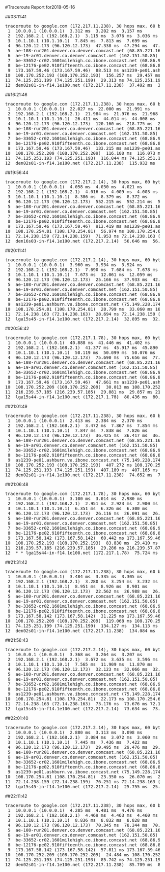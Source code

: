 #Traceroute Report for2018-05-16

##03:11:41

<p><pre><samp>traceroute to google.com (172.217.11.238), 30 hops max, 60 byte packets
 1  10.0.0.1 (10.0.0.1)  3.312 ms  3.202 ms  3.157 ms
 2  192.168.2.1 (192.168.2.1)  3.115 ms  3.076 ms  3.036 ms
 3  10.1.10.1 (10.1.10.1)  7.845 ms  7.813 ms  7.699 ms
 4  96.120.12.173 (96.120.12.173)  47.338 ms  47.294 ms  47.251 ms
 5  ae-108-rur201.denver.co.denver.comcast.net (68.85.221.161)  68.092 ms  68.050 ms  68.008 ms
 6  ae-19-ar01.denver.co.denver.comcast.net (162.151.50.85)  104.585 ms  92.517 ms  129.790 ms
 7  be-33652-cr02.1601milehigh.co.ibone.comcast.net (68.86.92.121)  92.386 ms  92.346 ms  92.782 ms
 8  be-12176-pe02.910fifteenth.co.ibone.comcast.net (68.86.83.94)  92.728 ms  88.180 ms  88.574 ms
 9  173.167.59.46 (173.167.59.46)  88.513 ms as1239-pe01.ashburn.va.ibone.comcast.net (75.149.228.174)  156.381 ms 173.167.58.142 (173.167.58.142)  156.292 ms
10  108.170.252.193 (108.170.252.193)  156.257 ms  29.457 ms  29.359 ms
11  74.125.251.199 (74.125.251.199)  29.313 ms 74.125.251.193 (74.125.251.193)  29.287 ms  37.536 ms
12  den02s01-in-f14.1e100.net (172.217.11.238)  37.492 ms  37.449 ms  36.020 ms</samp></pre></p>

##16:21:46

<p><pre><samp>traceroute to google.com (172.217.11.238), 30 hops max, 60 byte packets
 1  10.0.0.1 (10.0.0.1)  22.027 ms  22.000 ms  21.991 ms
 2  192.168.2.1 (192.168.2.1)  21.984 ms  21.976 ms  21.968 ms
 3  10.1.10.1 (10.1.10.1)  26.411 ms  44.014 ms  44.008 ms
 4  96.120.12.173 (96.120.12.173)  120.160 ms  218.775 ms  218.764 ms
 5  ae-108-rur201.denver.co.denver.comcast.net (68.85.221.161)  213.751 ms  214.350 ms  214.343 ms
 6  ae-19-ar01.denver.co.denver.comcast.net (162.151.50.85)  270.633 ms  206.374 ms  206.272 ms
 7  be-33652-cr02.1601milehigh.co.ibone.comcast.net (68.86.92.121)  160.426 ms  160.383 ms  160.348 ms
 8  be-12176-pe02.910fifteenth.co.ibone.comcast.net (68.86.83.94)  160.293 ms  45.316 ms  45.233 ms
 9  173.167.59.46 (173.167.59.46)  133.215 ms as1239-pe01.ashburn.va.ibone.comcast.net (75.149.228.174)  133.193 ms 173.167.58.142 (173.167.58.142)  116.176 ms
10  108.170.252.209 (108.170.252.209)  116.100 ms  116.073 ms  116.049 ms
11  74.125.251.193 (74.125.251.193)  116.044 ms 74.125.251.199 (74.125.251.199)  116.010 ms  115.976 ms
12  den02s01-in-f14.1e100.net (172.217.11.238)  115.932 ms  115.910 ms  115.879 ms</samp></pre></p>

##19:56:44

<p><pre><samp>traceroute to google.com (172.217.2.14), 30 hops max, 60 byte packets
 1  10.0.0.1 (10.0.0.1)  4.058 ms  4.030 ms  4.021 ms
 2  192.168.2.1 (192.168.2.1)  4.016 ms  4.009 ms  4.003 ms
 3  10.1.10.1 (10.1.10.1)  8.386 ms  8.379 ms  8.372 ms
 4  96.120.12.173 (96.120.12.173)  552.215 ms  552.214 ms  552.212 ms
 5  ae-108-rur201.denver.co.denver.comcast.net (68.85.221.161)  542.679 ms  552.237 ms  552.237 ms
 6  ae-19-ar01.denver.co.denver.comcast.net (162.151.50.85)  930.776 ms  917.860 ms  917.824 ms
 7  be-33652-cr02.1601milehigh.co.ibone.comcast.net (68.86.92.121)  539.226 ms  539.218 ms  539.218 ms
 8  be-12176-pe02.910fifteenth.co.ibone.comcast.net (68.86.83.94)  539.212 ms  534.913 ms  534.869 ms
 9  173.167.59.46 (173.167.59.46)  913.419 ms as1239-pe01.ashburn.va.ibone.comcast.net (75.149.228.174)  387.860 ms 173.167.59.46 (173.167.59.46)  57.068 ms
10  108.170.254.81 (108.170.254.81)  56.974 ms 108.170.254.65 (108.170.254.65)  56.905 ms 108.170.254.81 (108.170.254.81)  56.857 ms
11  72.14.238.159 (72.14.238.159)  71.953 ms 72.14.238.163 (72.14.238.163)  56.740 ms  56.692 ms
12  den16s03-in-f14.1e100.net (172.217.2.14)  56.646 ms  56.608 ms  56.569 ms</samp></pre></p>

##20:11:41

<p><pre><samp>traceroute to google.com (172.217.2.14), 30 hops max, 60 byte packets
 1  10.0.0.1 (10.0.0.1)  3.960 ms  3.934 ms  3.924 ms
 2  192.168.2.1 (192.168.2.1)  7.690 ms  7.684 ms  7.678 ms
 3  10.1.10.1 (10.1.10.1)  7.673 ms  12.061 ms  12.059 ms
 4  96.120.12.173 (96.120.12.173)  25.166 ms  37.933 ms  42.496 ms
 5  ae-108-rur201.denver.co.denver.comcast.net (68.85.221.161)  37.927 ms  37.923 ms  37.920 ms
 6  ae-19-ar01.denver.co.denver.comcast.net (162.151.50.85)  59.191 ms  46.676 ms  46.599 ms
 7  be-33652-cr02.1601milehigh.co.ibone.comcast.net (68.86.92.121)  46.552 ms  38.196 ms  65.710 ms
 8  be-12176-pe02.910fifteenth.co.ibone.comcast.net (68.86.83.94)  51.152 ms  51.126 ms  51.096 ms
 9  as1239-pe01.ashburn.va.ibone.comcast.net (75.149.228.174)  80.726 ms 173.167.58.142 (173.167.58.142)  19.665 ms as1239-pe01.ashburn.va.ibone.comcast.net (75.149.228.174)  28.880 ms
10  108.170.254.81 (108.170.254.81)  28.799 ms  33.060 ms 108.170.254.65 (108.170.254.65)  28.735 ms
11  72.14.238.163 (72.14.238.163)  28.694 ms 72.14.238.159 (72.14.238.159)  70.302 ms  80.104 ms
12  lga15s45-in-f14.1e100.net (172.217.2.14)  32.895 ms  32.853 ms  32.813 ms</samp></pre></p>

##20:56:42

<p><pre><samp>traceroute to google.com (172.217.1.78), 30 hops max, 60 byte packets
 1  10.0.0.1 (10.0.0.1)  40.888 ms  41.446 ms  41.402 ms
 2  192.168.2.1 (192.168.2.1)  41.377 ms  45.917 ms  45.890 ms
 3  10.1.10.1 (10.1.10.1)  50.119 ms  50.099 ms  50.076 ms
 4  96.120.12.173 (96.120.12.173)  75.690 ms  75.656 ms  77.780 ms
 5  ae-108-rur201.denver.co.denver.comcast.net (68.85.221.161)  77.758 ms  77.735 ms  77.714 ms
 6  ae-19-ar01.denver.co.denver.comcast.net (162.151.50.85)  81.652 ms  35.609 ms  31.417 ms
 7  be-33652-cr02.1601milehigh.co.ibone.comcast.net (68.86.92.121)  41.868 ms  41.829 ms  41.813 ms
 8  be-12176-pe02.910fifteenth.co.ibone.comcast.net (68.86.83.94)  41.762 ms  47.781 ms  47.710 ms
 9  173.167.59.46 (173.167.59.46)  47.661 ms as1239-pe01.ashburn.va.ibone.comcast.net (75.149.228.174)  22.566 ms 173.167.58.142 (173.167.58.142)  22.526 ms
10  108.170.252.209 (108.170.252.209)  30.013 ms 108.170.252.193 (108.170.252.193)  29.935 ms 108.170.252.209 (108.170.252.209)  29.919 ms
11  216.239.57.185 (216.239.57.185)  29.881 ms  29.857 ms 216.239.57.87 (216.239.57.87)  80.467 ms
12  lga15s44-in-f14.1e100.net (172.217.1.78)  80.436 ms  80.401 ms  80.380 ms</samp></pre></p>

##21:01:49

<p><pre><samp>traceroute to google.com (172.217.11.238), 30 hops max, 60 byte packets
 1  10.0.0.1 (10.0.0.1)  2.413 ms  2.384 ms  2.370 ms
 2  192.168.2.1 (192.168.2.1)  3.472 ms  7.867 ms  7.854 ms
 3  10.1.10.1 (10.1.10.1)  7.847 ms  7.838 ms  7.826 ms
 4  96.120.12.173 (96.120.12.173)  36.425 ms  36.417 ms  36.410 ms
 5  ae-108-rur201.denver.co.denver.comcast.net (68.85.221.161)  36.400 ms  36.391 ms  36.386 ms
 6  ae-19-ar01.denver.co.denver.comcast.net (162.151.50.85)  36.368 ms  32.548 ms  36.974 ms
 7  be-33652-cr02.1601milehigh.co.ibone.comcast.net (68.86.92.121)  36.891 ms  28.234 ms  32.583 ms
 8  be-12176-pe02.910fifteenth.co.ibone.comcast.net (68.86.83.94)  32.542 ms  32.540 ms  32.498 ms
 9  as1239-pe01.ashburn.va.ibone.comcast.net (75.149.228.174)  32.486 ms 173.167.58.142 (173.167.58.142)  411.747 ms as1239-pe01.ashburn.va.ibone.comcast.net (75.149.228.174)  407.301 ms
10  108.170.252.193 (108.170.252.193)  407.272 ms 108.170.252.209 (108.170.252.209)  407.240 ms  407.213 ms
11  74.125.251.193 (74.125.251.193)  407.189 ms  407.165 ms  74.705 ms
12  den02s01-in-f14.1e100.net (172.217.11.238)  74.652 ms  74.644 ms  79.172 ms</samp></pre></p>

##21:06:48

<p><pre><samp>traceroute to google.com (172.217.1.78), 30 hops max, 60 byte packets
 1  10.0.0.1 (10.0.0.1)  3.100 ms  3.014 ms  2.980 ms
 2  192.168.2.1 (192.168.2.1)  2.951 ms  2.923 ms  2.900 ms
 3  10.1.10.1 (10.1.10.1)  6.351 ms  6.326 ms  6.300 ms
 4  96.120.12.173 (96.120.12.173)  26.116 ms  26.091 ms  26.066 ms
 5  ae-108-rur201.denver.co.denver.comcast.net (68.85.221.161)  45.138 ms  45.114 ms  45.089 ms
 6  ae-19-ar01.denver.co.denver.comcast.net (162.151.50.85)  45.043 ms  63.762 ms  63.677 ms
 7  be-33652-cr02.1601milehigh.co.ibone.comcast.net (68.86.92.121)  64.684 ms  64.648 ms  64.621 ms
 8  be-12176-pe02.910fifteenth.co.ibone.comcast.net (68.86.83.94)  64.593 ms  69.324 ms  69.243 ms
 9  173.167.58.142 (173.167.58.142)  60.442 ms 173.167.59.46 (173.167.59.46)  83.857 ms 173.167.58.142 (173.167.58.142)  83.840 ms
10  108.170.252.193 (108.170.252.193)  83.830 ms  29.410 ms 108.170.252.209 (108.170.252.209)  29.336 ms
11  216.239.57.185 (216.239.57.185)  29.286 ms 216.239.57.87 (216.239.57.87)  71.477 ms  71.449 ms
12  * * lga15s44-in-f14.1e100.net (172.217.1.78)  75.724 ms</samp></pre></p>

##21:31:42

<p><pre><samp>traceroute to google.com (172.217.11.238), 30 hops max, 60 byte packets
 1  10.0.0.1 (10.0.0.1)  3.484 ms  3.335 ms  3.305 ms
 2  192.168.2.1 (192.168.2.1)  3.280 ms  3.254 ms  3.232 ms
 3  10.1.10.1 (10.1.10.1)  8.951 ms  8.926 ms  8.901 ms
 4  96.120.12.173 (96.120.12.173)  22.562 ms  26.988 ms  26.949 ms
 5  ae-108-rur201.denver.co.denver.comcast.net (68.85.221.161)  35.755 ms  35.726 ms  35.700 ms
 6  ae-19-ar01.denver.co.denver.comcast.net (162.151.50.85)  31.226 ms  17.938 ms  31.948 ms
 7  be-33652-cr02.1601milehigh.co.ibone.comcast.net (68.86.92.121)  31.927 ms  31.892 ms  31.875 ms
 8  be-12176-pe02.910fifteenth.co.ibone.comcast.net (68.86.83.94)  31.838 ms  26.970 ms  26.897 ms
 9  173.167.58.142 (173.167.58.142)  31.225 ms 173.167.59.46 (173.167.59.46)  119.184 ms  119.099 ms
10  108.170.252.209 (108.170.252.209)  119.068 ms 108.170.252.193 (108.170.252.193)  133.640 ms  34.507 ms
11  74.125.251.199 (74.125.251.199)  134.127 ms  134.113 ms  139.416 ms
12  den02s01-in-f14.1e100.net (172.217.11.238)  134.084 ms  134.070 ms  134.060 ms</samp></pre></p>

##21:56:43

<p><pre><samp>traceroute to google.com (172.217.2.14), 30 hops max, 60 byte packets
 1  10.0.0.1 (10.0.0.1)  3.368 ms  3.264 ms  3.207 ms
 2  192.168.2.1 (192.168.2.1)  3.672 ms  3.635 ms  3.596 ms
 3  10.1.10.1 (10.1.10.1)  7.565 ms  11.909 ms  11.870 ms
 4  96.120.12.173 (96.120.12.173)  32.123 ms  32.066 ms  32.029 ms
 5  ae-108-rur201.denver.co.denver.comcast.net (68.85.221.161)  31.999 ms  45.744 ms  45.706 ms
 6  ae-19-ar01.denver.co.denver.comcast.net (162.151.50.85)  31.877 ms  42.443 ms  42.359 ms
 7  be-33652-cr02.1601milehigh.co.ibone.comcast.net (68.86.92.121)  37.932 ms  38.009 ms  37.912 ms
 8  be-12176-pe02.910fifteenth.co.ibone.comcast.net (68.86.83.94)  37.868 ms  37.839 ms  42.090 ms
 9  as1239-pe01.ashburn.va.ibone.comcast.net (75.149.228.174)  42.038 ms 173.167.58.142 (173.167.58.142)  22.218 ms as1239-pe01.ashburn.va.ibone.comcast.net (75.149.228.174)  22.188 ms
10  108.170.254.81 (108.170.254.81)  22.173 ms 108.170.254.65 (108.170.254.65)  26.547 ms  26.535 ms
11  72.14.238.163 (72.14.238.163)  73.176 ms  73.676 ms 72.14.238.159 (72.14.238.159)  111.226 ms
12  lga15s45-in-f14.1e100.net (172.217.2.14)  73.634 ms  73.599 ms  73.576 ms</samp></pre></p>

##22:01:40

<p><pre><samp>traceroute to google.com (172.217.2.14), 30 hops max, 60 byte packets
 1  10.0.0.1 (10.0.0.1)  2.880 ms  3.113 ms  3.098 ms
 2  192.168.2.1 (192.168.2.1)  3.084 ms  3.072 ms  3.060 ms
 3  10.1.10.1 (10.1.10.1)  7.445 ms  7.436 ms  7.422 ms
 4  96.120.12.173 (96.120.12.173)  29.495 ms  29.476 ms  29.472 ms
 5  ae-108-rur201.denver.co.denver.comcast.net (68.85.221.161)  33.815 ms  33.806 ms  33.796 ms
 6  ae-19-ar01.denver.co.denver.comcast.net (162.151.50.85)  33.787 ms  26.347 ms  22.042 ms
 7  be-33652-cr02.1601milehigh.co.ibone.comcast.net (68.86.92.121)  26.892 ms  26.883 ms  31.242 ms
 8  be-12176-pe02.910fifteenth.co.ibone.comcast.net (68.86.83.94)  25.739 ms  26.863 ms  31.231 ms
 9  as1239-pe01.ashburn.va.ibone.comcast.net (75.149.228.174)  68.510 ms 173.167.59.46 (173.167.59.46)  19.245 ms  23.384 ms
10  108.170.254.81 (108.170.254.81)  23.350 ms  26.070 ms  25.989 ms
11  72.14.238.159 (72.14.238.159)  76.251 ms 72.14.238.163 (72.14.238.163)  25.942 ms  25.811 ms
12  lga15s45-in-f14.1e100.net (172.217.2.14)  25.755 ms  25.706 ms  28.861 ms</samp></pre></p>

##22:11:42

<p><pre><samp>traceroute to google.com (172.217.11.238), 30 hops max, 60 byte packets
 1  10.0.0.1 (10.0.0.1)  4.285 ms  4.481 ms  4.476 ms
 2  192.168.2.1 (192.168.2.1)  4.469 ms  4.463 ms  4.460 ms
 3  10.1.10.1 (10.1.10.1)  8.836 ms  8.832 ms  8.828 ms
 4  96.120.12.173 (96.120.12.173)  70.345 ms  70.344 ms  70.340 ms
 5  ae-108-rur201.denver.co.denver.comcast.net (68.85.221.161)  72.583 ms  72.587 ms  72.588 ms
 6  ae-19-ar01.denver.co.denver.comcast.net (162.151.50.85)  72.599 ms  63.679 ms  54.843 ms
 7  be-33652-cr02.1601milehigh.co.ibone.comcast.net (68.86.92.121)  54.809 ms  54.785 ms  57.855 ms
 8  be-12176-pe02.910fifteenth.co.ibone.comcast.net (68.86.83.94)  57.843 ms  57.821 ms  57.825 ms
 9  173.167.58.142 (173.167.58.142)  57.811 ms 173.167.59.46 (173.167.59.46)  20.240 ms 173.167.58.142 (173.167.58.142)  24.524 ms
10  108.170.252.209 (108.170.252.209)  24.484 ms 108.170.252.193 (108.170.252.193)  76.794 ms  85.758 ms
11  74.125.251.193 (74.125.251.193)  85.742 ms 74.125.251.199 (74.125.251.199)  85.728 ms  85.722 ms
12  den02s01-in-f14.1e100.net (172.217.11.238)  85.709 ms  86.136 ms  90.527 ms</samp></pre></p>

